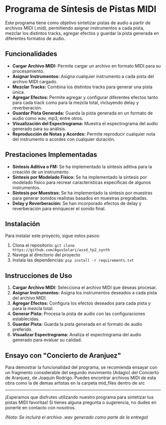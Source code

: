 # Programa de Síntesis de Pistas MIDI

Este programa tiene como objetivo sintetizar pistas de audio a partir de archivos MIDI (.mid), permitiendo asignar instrumentos a cada pista, mezclar los distintos tracks, agregar efectos y guardar la pista generada en diferentes formatos de audio.



## Funcionalidades

- **Cargar Archivo MIDI:** Permite cargar un archivo en formato MIDI para su procesamiento.
- **Asignar Instrumentos:** Asigna cualquier instrumento a cada pista del archivo MIDI cargado.
- **Mezclar Tracks:** Combina los distintos tracks para generar una pista única.
- **Agregar Efectos:** Permite agregar y configurar diferentes efectos tanto para cada track como para la mezcla total, incluyendo delay y reverberación.
- **Guardar Pista Generada:** Guarda la pista generada en un formato de audio como wav, mp3, entre otros.
- **Visualización del Espectrograma:** Muestra el espectrograma del audio generado para su análisis.
- **Reproducción de Notas y Acordes:** Permite reproducir cualquier nota del instrumento o acordes con cualquier duración.

## Prestaciones Implementadas

- **Síntesis Aditiva o FM:** Se ha implementado la síntesis aditiva para la creación de un instrumento.
- **Síntesis por Modelado Físico:** Se ha implementado la síntesis por modelado físico para recrear características específicas de algunos instrumentos.
- **Síntesis por Muestras:** Se ha implementado la síntesis por muestras para generar sonidos realistas basados en muestras pregrabadas.
- **Delay y Reverberación:** Se han incorporado efectos de delay y reverberación para enriquecer el sonido final.

## Instalación

Para instalar este proyecto, sigue estos pasos:

1. Clona el repositorio: `git clone https://github.com/AgusSolari/assd_tp2_synth`
2. Navega al directorio del proyecto
3. Instala las dependencias: `pip install -r requirements.txt`


## Instrucciones de Uso

1. **Cargar Archivo MIDI:** Selecciona el archivo MIDI que deseas procesar.
2. **Asignar Instrumentos:** Asigna los instrumentos deseados a cada pista del archivo MIDI.
3. **Agregar Efectos:** Configura los efectos deseados para cada pista y para la mezcla total.
4. **Generar Pista:** Procesa la pista de audio con las configuraciones establecidas.
5. **Guardar Pista:** Guarda la pista generada en el formato de audio preferido.
6. **Visualizar Espectrograma:** Analiza el espectrograma del audio generado para evaluar su calidad.

## Ensayo con "Concierto de Aranjuez"

Para demostrar la funcionalidad del programa, se recomienda ensayar con un fragmento considerable del segundo movimiento (Adagio) del Concierto de Aranjuez, de Joaquín Rodrigo. Puedes encontrar archivos MIDI de esta obra como la de demas artistas en la carpeta mid_files dentro de src

---

¡Esperamos que disfrutes utilizando nuestro programa para sintetizar tus pistas MIDI favoritas! Si tienes alguna pregunta o sugerencia, no dudes en ponerte en contacto con nosotros.

*(Nota: Se incluirá el archivo .wav generado como parte de la entrega)*
